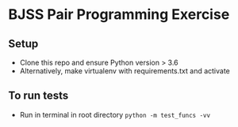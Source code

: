 # BJSS Pair Programming Exercise

## Setup

* Clone this repo and ensure Python version > 3.6
* Alternatively, make virtualenv with requirements.txt and activate

## To run tests

* Run in terminal in root directory `python -m test_funcs -vv`
